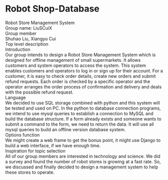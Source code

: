 # Robot Shop-Database  
Robot Store Management System  
Group name: LiuSCuiX  
Group member  
Shuhao Liu, Xiangyu Cui  
Top level description  
Introduction  
Our group intends to design a Robot Store Management System which is designed for offline management of small supermarkets. It allows customers and system operators to access the system. This system enables customers and  operators to log in or sign up for their account. For a customer, it is easy to check order details, create new orders and submit refund requests. Each order is checked by a specific operator and the operator arranges the order process of confirmation and delivery and deals with the possible refund request.  
Language  
We decided to use SQL storage combined with python and this system will be tested and used on PC.
In the python to database connection programs, we intend to use mysql queries to establish a connection to MySQL and build the database structure. If a form already exists and someone wants to submit a command to the form, we need to return the data. It will use all mysql queries to build an offline version database system.  
Options function  
We might create a web frame to get the bonus point, it might use Django to build a web interface, if we have enough time.  
Inspiration for topic selection    
All of our group members are interested in technology and science. We did a survey and found the number of robot stores is growing at a fast rate.
So, we discussed and finally decided to design a management system to help these stores to operate.


